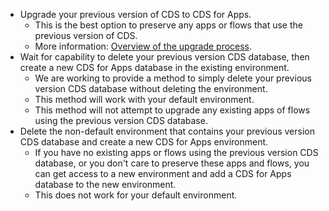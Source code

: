 - Upgrade your previous version of CDS to CDS for Apps.
    - This is the best option to preserve any apps or flows that use the previous version of CDS.
    - More information: [Overview of the upgrade process](../upgrade-overview.md).
- Wait for capability to delete your previous version CDS database, then create a new CDS for Apps database in the existing environment.
    - We are working to provide a method to simply delete your previous version CDS database without deleting the environment.
    - This method will work with your default environment.
    - This method will not attempt to upgrade any existing apps of flows using the previous version CDS database.
- Delete the non-default environment that contains your previous version CDS database and create a new CDS for Apps environment.
    - If you have no existing apps or flows using the previous version CDS database, or you don't care to preserve these apps and flows, you can get access to a new environment and add a CDS for Apps database to the new environment.
    - This does not work for your default environment.